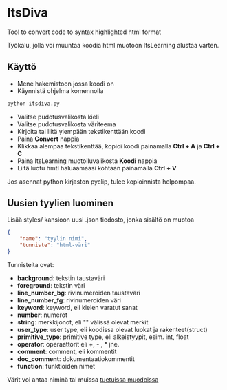# ItsDiva
Tool to convert code to syntax highlighted html format

Työkalu, jolla voi muuntaa koodia html muotoon ItsLearning alustaa varten.


## Käyttö
* Mene hakemistoon jossa koodi on
* Käynnistä ohjelma komennolla 
```bash
python itsdiva.py
```
* Valitse pudotusvalikosta kieli
* Valitse pudotusvalikosta väriteema
* Kirjoita tai liitä ylempään tekstikenttään koodi
* Paina **Convert** nappia
* Klikkaa alempaa tekstikenttää, kopioi koodi painamalla **Ctrl + A**  ja **Ctrl + C**
* Paina ItsLearning muotoiluvalikosta **Koodi** nappia
* Liitä luotu hmtl haluaamaasi kohtaan painamalla **Ctrl + V**

Jos asennat python kirjaston pyclip, tulee kopioinnista helpompaa.

## Uusien tyylien luominen
Lisää styles/ kansioon uusi .json tiedosto, jonka sisältö on muotoa
```json
{
	"name": "tyylin nimi",
	"tunniste": "html-väri"
}
```

Tunnisteita ovat:
* **background**: tekstin taustaväri
* **foreground**: tekstin väri
* **line_number_bg**: rivinumeroiden taustaväri
* **line_number_fg**: rivinumeroiden väri
* **keyword**: keyword, eli kielen varatut sanat
* **number**: numerot
* **string**: merkkijonot, eli "" välissä olevat merkit
* **user_type**: user type, eli koodissa olevat luokat ja rakenteet(struct)
* **primitive_type**: primitive type, eli alkeistyypit, esim. int, float
* **operator**: operaattorit eli +, - , * jne.
* **comment**: comment, eli kommentit
* **doc_comment**: dokumentaatiokommentit
* **function**: funktioiden nimet

Värit voi antaa niminä tai muissa [tuetuissa muodoissa](https://www.w3schools.com/colors/default.asp)

